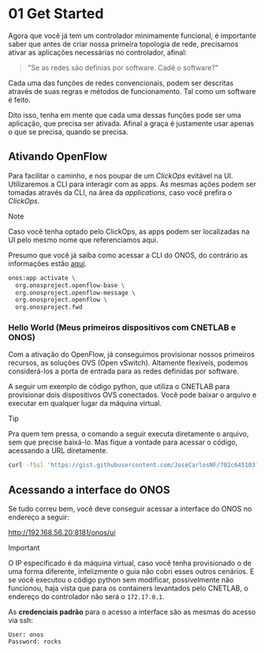 # 01 Get Started

Agora que você já tem um controlador minimamente funcional, é importante saber
que antes de criar nossa primeira topologia de rede, precisamos ativar as
aplicações necessárias no controlador, afinal:
> "Se as redes são definias por software. Cadê o software?"

Cada uma das funções de redes convencionais, podem ser descritas através de suas
regras e métodos de funcionamento. Tal como um software é feito.

Dito isso, tenha em mente que cada uma dessas funções pode ser uma aplicação,
que precisa ser ativada. Afinal a graça é justamente usar apenas o que se
precisa, quando se precisa.

## Ativando OpenFlow

Para facilitar o caminho, e nos poupar de um *ClickOps* evitável na UI.
Utilizaremos a CLI para interagir com as apps. As mesmas ações podem ser tomadas
através da CLI, na área da *applications*, caso você prefira o *ClickOps*.

> [!NOTE]
> Caso você tenha optado pelo ClickOps, as apps podem ser localizadas na UI pelo
> mesmo nome que referenciamos aqui.

Presumo que você já saiba como acessar a CLI do ONOS, do contrário as
informações estão [aqui](/README.md#acessando-o-onos-via-ssh-opcional).

```bash Habilita o OpenFlow no ONOS
onos:app activate \
  org.onosproject.openflow-base \
  org.onosproject.openflow-message \
  org.onosproject.openflow \
  org.onosproject.fwd
```

### Hello World (Meus primeiros dispositivos com CNETLAB e ONOS)

Com a ativação do OpenFlow, já conseguimos provisionar nossos primeiros
recursos, as soluções OVS (Open vSwitch). Altamente flexíveis, podemos
considerá-los a porta de entrada para as redes definidas por software.

A seguir um exemplo de código python, que utiliza o CNETLAB para provisionar
dois dispositivos OVS conectados. Você pode baixar o arquivo e executar em
qualquer lugar da máquina virtual.

> [!TIP]
> Pra quem tem pressa, o comando a seguir executa diretamente o arquivo, sem que
> precise baixá-lo. Mas fique a vontade para acessar o código, acessando a URL
> diretamente.

```bash
curl -fSsl 'https://gist.githubusercontent.com/JoseCarlosNF/702c645103fc9b558664dbaa5c48aec3/raw/ovs_only_topology.py' | python3
```


## Acessando a interface do ONOS

Se tudo correu bem, você deve conseguir acessar a interface do ONOS no endereço
a seguir:

<http://192.168.56.20:8181/onos/ui>

> [!IMPORTANT]
> O IP especificado é da máquina virtual, caso você tenha provisionado o de uma
> forma diferente, infelizmente o guia não cobri esses outros cenários. E se você
> executou o código python sem modificar, possivelmente não funcionou, haja
> vista que para os containers levantados pelo CNETLAB, o endereço do
> controlador não será o `172.17.0.1`.

As **credenciais padrão** para o acesso a interface são as mesmas do acesso via ssh:

```plain Credenciais do onos
User: onos
Password: rocks
```
